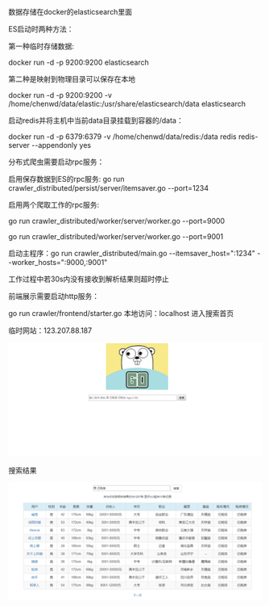 数据存储在docker的elasticsearch里面

ES启动时两种方法：

第一种临时存储数据:

docker run -d -p 9200:9200 elasticsearch

第二种是映射到物理目录可以保存在本地

docker run -d -p 9200:9200 -v /home/chenwd/data/elastic:/usr/share/elasticsearch/data elasticsearch

启动redis并将主机中当前data目录挂载到容器的/data：

docker run -d -p 6379:6379 -v /home/chenwd/data/redis:/data  redis redis-server --appendonly yes

分布式爬虫需要启动rpc服务：

启用保存数据到ES的rpc服务:
go run crawler_distributed/persist/server/itemsaver.go --port=1234

启用两个爬取工作的rpc服务:

go run crawler_distributed/worker/server/worker.go --port=9000

go run crawler_distributed/worker/server/worker.go --port=9001

启动主程序：go run crawler_distributed/main.go --itemsaver_host=":1234" --worker_hosts=":9000,:9001"

工作过程中若30s内没有接收到解析结果则超时停止

前端展示需要启动http服务：

go run crawler/frontend/starter.go
本地访问：localhost 进入搜索首页

临时网站：123.207.88.187


![001](https://github.com/ryan1943/distributed-crawler/blob/master/images/001.png)

搜索结果

![002](https://github.com/ryan1943/distributed-crawler/blob/master/images/002.png)




